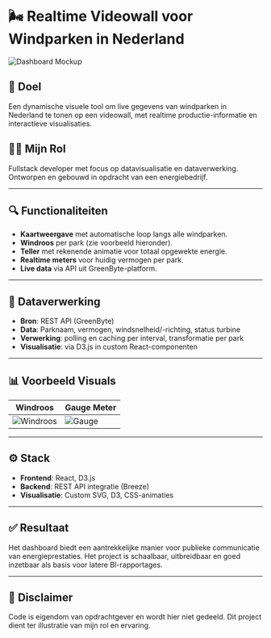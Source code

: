 # 🌬️ Realtime Videowall voor Windparken in Nederland

![Dashboard Mockup](./assets/mockup-dashboard.png)

## 🎯 Doel
Een dynamische visuele tool om live gegevens van windparken in Nederland te tonen op een videowall, met realtime productie-informatie en interactieve visualisaties.

## 👨‍💻 Mijn Rol
Fullstack developer met focus op datavisualisatie en dataverwerking. Ontworpen en gebouwd in opdracht van een energiebedrijf.

---

## 🔍 Functionaliteiten

- **Kaartweergave** met automatische loop langs alle windparken.
- **Windroos** per park (zie voorbeeld hieronder).
- **Teller** met rekenende animatie voor totaal opgewekte energie.
- **Realtime meters** voor huidig vermogen per park.
- **Live data** via API uit GreenByte-platform.

---

## 🧠 Dataverwerking

- **Bron**: REST API (GreenByte)
- **Data**: Parknaam, vermogen, windsnelheid/-richting, status turbine
- **Verwerking**: polling en caching per interval, transformatie per park
- **Visualisatie**: via D3.js in custom React-componenten

---

## 📊 Voorbeeld Visuals

| Windroos                                  | Gauge Meter                                 |
|------------------------------------------|---------------------------------------------|
| ![Windroos](./assets/windrose-example.png) | ![Gauge](./assets/gauge-meter-example.png)  |

---

## ⚙️ Stack

- **Frontend**: React, D3.js
- **Backend**: REST API integratie (Breeze)
- **Visualisatie**: Custom SVG, D3, CSS-animaties

---

## ✅ Resultaat
Het dashboard biedt een aantrekkelijke manier voor publieke communicatie van energieprestaties. Het project is schaalbaar, uitbreidbaar en goed inzetbaar als basis voor latere BI-rapportages.

---

## 📌 Disclaimer
Code is eigendom van opdrachtgever en wordt hier niet gedeeld. Dit project dient ter illustratie van mijn rol en ervaring.
